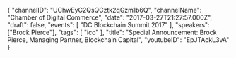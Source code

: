 {
    "channelID": "UChwEyC2QsQCztk2qGzm1b6Q",
    "channelName": "Chamber of Digital Commerce",
    "date": "2017-03-27T21:27:57.000Z",
    "draft": false,
    "events": [
        "DC Blockchain Summit 2017"
    ],
    "speakers": ["Brock Pierce"],
    "tags": [
        "ico"
    ],
    "title": "Special Announcement: Brock Pierce, Managing Partner, Blockchain Capital",
    "youtubeID": "EpJTAckL3vA"
}
